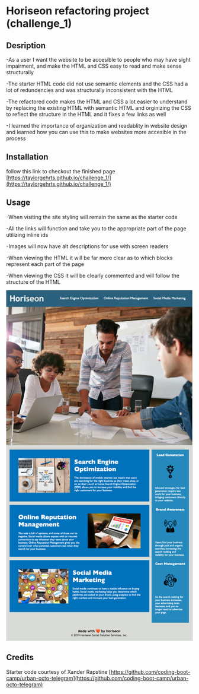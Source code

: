 # Horiseon refactoring project (challenge_1)

## Desription

-As a user I want the website to be accesible to people who may have sight impairment, and make the HTML and CSS easy to read and make sense structurally 

-The starter HTML code did not use semantic elements and the CSS had a lot of redundencies and was structurally inconsistent with the HTML

-The refactored code makes the HTML and CSS a lot easier to understand by replacing the existing HTML with semantic HTML and orginizing the CSS to reflect the structure in the HTML and it fixes a few links as well

-I learned the importance of organization and readablity in website design and learned how you can use this to make websites more accesible in the process

## Installation
follow this link to checkout the finished page
[https://taylorgehrts.github.io/challenge_1/](https://taylorgehrts.github.io/challenge_1/)

## Usage

-When visiting the site styling will remain the same as the starter code

-All the links will function and take you to the appropriate part of the page utilizing inline ids

-Images will now have alt descriptions for use with screen readers

-When viewing the HTML it will be far more clear as to which blocks represent each part of the page

-When viewing the CSS it will be clearly commented and will follow the structure of the HTML


![screenshot](./Develop/assets/images/screenshot.png)


## Credits
Starter code courtesy of Xander Rapstine
[https://github.com/coding-boot-camp/urban-octo-telegram](https://github.com/coding-boot-camp/urban-octo-telegram)